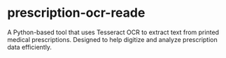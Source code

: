 # prescription-ocr-reade
A Python-based tool that uses Tesseract OCR to extract text from printed medical prescriptions. Designed to help digitize and analyze prescription data efficiently.

